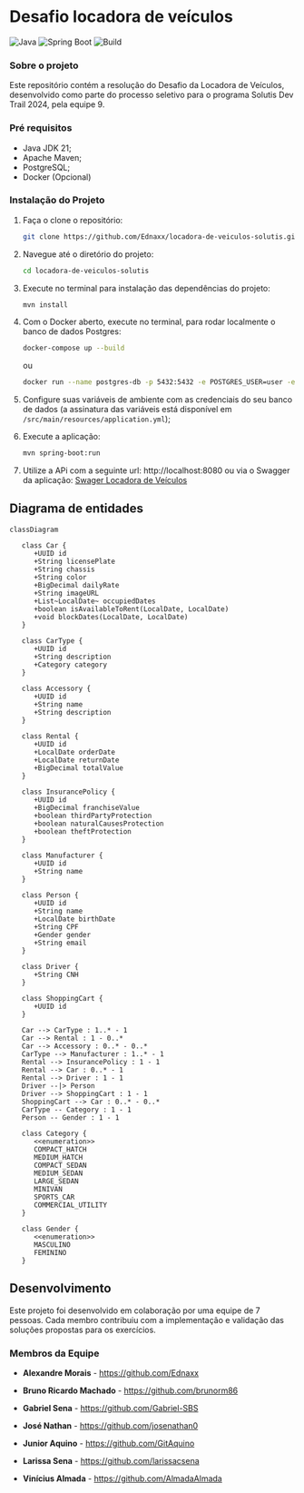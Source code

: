 # Desafio locadora de veículos

![Java](https://img.shields.io/badge/Java-21-orange)
![Spring Boot](https://img.shields.io/badge/Spring%20Boot-3.3.3-green)
![Build](https://img.shields.io/badge/Build-Passing-brightgreen)

### Sobre o projeto

Este repositório contém a resolução do Desafio da Locadora de Veículos,
desenvolvido como parte do processo seletivo para o programa Solutis Dev Trail 2024, pela equipe 9.

### Pré requisitos

- Java JDK 21;
- Apache Maven;
- PostgreSQL;
- Docker (Opcional)

### Instalação do Projeto

1. Faça o clone o repositório:
   ```bash
   git clone https://github.com/Ednaxx/locadora-de-veiculos-solutis.git
   ```
2. Navegue até o diretório do projeto:
   ```bash
   cd locadora-de-veiculos-solutis
   ```
3. Execute no terminal para instalação das dependências do projeto:
   ```bash
   mvn install
   ```
4. Com o Docker aberto, execute no terminal, para rodar localmente o banco de dados Postgres:
   ```bash
   docker-compose up --build
   ```
   ou
   ```bash
   docker run --name postgres-db -p 5432:5432 -e POSTGRES_USER=user -e POSTGRES_PASSWORD=password -e POSTGRES_DB=vehicle-rental -d postgres
      ```
   
5. Configure suas variáveis de ambiente com as credenciais do seu banco de dados
(a assinatura das variáveis está disponível em `/src/main/resources/application.yml`);


6. Execute a aplicação:
   ```bash
   mvn spring-boot:run
   ```

7. Utilize a APi com a seguinte url: http://localhost:8080 
   ou via o Swagger da aplicação: [Swager Locadora de Veículos](http://localhost:8080/swagger-ui/index.html#/)

## Diagrama de entidades

```mermaid
classDiagram

   class Car {
      +UUID id
      +String licensePlate
      +String chassis
      +String color
      +BigDecimal dailyRate
      +String imageURL
      +List~LocalDate~ occupiedDates
      +boolean isAvailableToRent(LocalDate, LocalDate)
      +void blockDates(LocalDate, LocalDate)
   }

   class CarType {
      +UUID id
      +String description
      +Category category
   }

   class Accessory {
      +UUID id
      +String name
      +String description
   }

   class Rental {
      +UUID id
      +LocalDate orderDate
      +LocalDate returnDate
      +BigDecimal totalValue
   }

   class InsurancePolicy {
      +UUID id
      +BigDecimal franchiseValue
      +boolean thirdPartyProtection
      +boolean naturalCausesProtection
      +boolean theftProtection
   }

   class Manufacturer {
      +UUID id
      +String name
   }

   class Person {
      +UUID id
      +String name
      +LocalDate birthDate
      +String CPF
      +Gender gender
      +String email
   }

   class Driver {
      +String CNH
   }

   class ShoppingCart {
      +UUID id
   }

   Car --> CarType : 1..* - 1
   Car --> Rental : 1 - 0..*
   Car --> Accessory : 0..* - 0..*
   CarType --> Manufacturer : 1..* - 1
   Rental --> InsurancePolicy : 1 - 1
   Rental --> Car : 0..* - 1
   Rental --> Driver : 1 - 1
   Driver --|> Person
   Driver --> ShoppingCart : 1 - 1
   ShoppingCart --> Car : 0..* - 0..*
   CarType -- Category : 1 - 1
   Person -- Gender : 1 - 1

   class Category {
      <<enumeration>>
      COMPACT_HATCH
      MEDIUM_HATCH
      COMPACT_SEDAN
      MEDIUM_SEDAN
      LARGE_SEDAN
      MINIVAN
      SPORTS_CAR
      COMMERCIAL_UTILITY
   }

   class Gender {
      <<enumeration>>
      MASCULINO
      FEMININO
   }
```
## Desenvolvimento

Este projeto foi desenvolvido em colaboração por uma equipe de 7 pessoas.
Cada membro contribuiu com a implementação e validação das soluções propostas para os exercícios.

### Membros da Equipe

- **Alexandre Morais** - https://github.com/Ednaxx

- **Bruno Ricardo Machado** - https://github.com/brunorm86

- **Gabriel Sena** - https://github.com/Gabriel-SBS

- **José Nathan** - https://github.com/josenathan0

- **Junior Aquino** - https://github.com/GitAquino

- **Larissa Sena** - https://github.com/larissacsena

- **Vinícius Almada** - https://github.com/AlmadaAlmada
